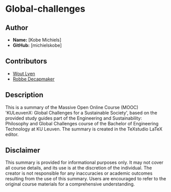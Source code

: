 # Global-challenges
## Author

- **Name:** [Kobe Michiels]
- **GitHub:** [michielskobe]

## Contributors

- [Wout Lyen](https://github.com/woutlyen)
- [Robbe Decapmaker](https://github.com/debber1)

## Description
This is a summary of the Massive Open Online Course (MOOC) 'KULeuvenX: Global Challenges for a Sustainable Society', based on the provided study guides part of the Engineering and Sustainability: Philosophy and Global Challenges course of the Bachelor of Engineering Technology at KU Leuven. The summary is created in the TeXstudio LaTeX editor.

## Disclaimer
This summary is provided for informational purposes only. It may not cover all course details, and its use is at the discretion of the individual. The creator is not responsible for any inaccuracies or academic outcomes resulting from the use of this summary. Users are encouraged to refer to the original course materials for a comprehensive understanding.
